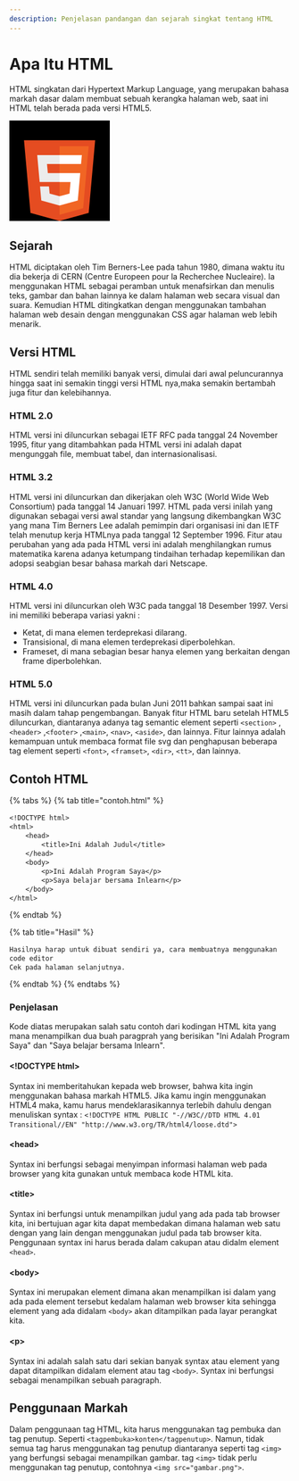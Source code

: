 ```yaml
---
description: Penjelasan pandangan dan sejarah singkat tentang HTML
---
```


# Apa Itu HTML

HTML singkatan dari Hypertext Markup Language, yang merupakan bahasa markah dasar dalam membuat sebuah kerangka halaman web, saat ini HTML telah berada pada versi HTML5.

![Ini adalah lambang dari HTML5](../.gitbook/assets/gambar%20%281%29.png)

## Sejarah

HTML diciptakan oleh Tim Berners-Lee pada tahun 1980, dimana waktu itu dia bekerja di CERN \(Centre Europeen pour la Recherchee Nucleaire\). Ia menggunakan HTML sebagai peramban untuk menafsirkan dan menulis teks, gambar dan bahan lainnya ke dalam halaman web secara visual dan suara. Kemudian HTML ditingkatkan dengan menggunakan tambahan halaman web desain dengan menggunakan CSS agar halaman web lebih menarik.

## Versi HTML

HTML sendiri telah memiliki banyak versi, dimulai dari awal peluncurannya hingga saat ini semakin tinggi versi HTML nya,maka semakin bertambah juga fitur dan kelebihannya.

### HTML 2.0

HTML versi ini diluncurkan sebagai IETF RFC pada tanggal 24 November 1995, fitur yang ditambahkan pada HTML versi ini adalah dapat mengunggah file, membuat tabel, dan internasionalisasi.

### HTML 3.2

HTML versi ini diluncurkan dan dikerjakan oleh W3C \(World Wide Web Consortium\) pada tanggal 14 Januari 1997. HTML pada versi inilah yang digunakan sebagai versi awal standar yang langsung dikembangkan W3C yang mana Tim Berners Lee adalah pemimpin dari organisasi ini dan IETF telah menutup kerja HTMLnya pada tanggal 12 September 1996. Fitur atau perubahan yang ada pada HTML versi ini adalah menghilangkan rumus matematika karena adanya ketumpang tindaihan terhadap kepemilikan dan adopsi seabgian besar bahasa markah dari Netscape.

### HTML 4.0

HTML versi ini diluncurkan oleh W3C pada tanggal 18 Desember 1997. Versi ini memiliki beberapa variasi yakni : 

* Ketat, di mana elemen terdeprekasi dilarang.
* Transisional, di mana elemen terdeprekasi diperbolehkan.
* Frameset, di mana sebagian besar hanya elemen yang berkaitan dengan frame diperbolehkan.

### HTML 5.0

HTML versi ini diluncurkan pada bulan Juni 2011 bahkan sampai saat ini masih dalam tahap pengembangan. Banyak fitur HTML baru setelah HTML5 diluncurkan, diantaranya adanya tag semantic element seperti `<section>` , `<header>` ,`<footer>` ,`<main>`, `<nav>`, `<aside>`, dan lainnya. Fitur lainnya adalah kemampuan untuk membaca format file svg dan penghapusan beberapa tag element seperti `<font>`, `<framset>`, `<dir>`, `<tt>`, dan lainnya.

## Contoh HTML

{% tabs %}
{% tab title="contoh.html" %}
```markup
<!DOCTYPE html>
<html>
    <head>
        <title>Ini Adalah Judul</title>
    </head>
    <body>
        <p>Ini Adalah Program Saya</p>
        <p>Saya belajar bersama Inlearn</p>
    </body>
</html>
```
{% endtab %}

{% tab title="Hasil" %}
```
Hasilnya harap untuk dibuat sendiri ya, cara membuatnya menggunakan code editor
Cek pada halaman selanjutnya.
```
{% endtab %}
{% endtabs %}

### Penjelasan

Kode diatas merupakan salah satu contoh dari kodingan HTML kita yang mana menampilkan dua buah paragprah yang berisikan "Ini Adalah Program Saya" dan "Saya belajar bersama Inlearn".

#### &lt;!DOCTYPE html&gt;

Syntax ini memberitahukan kepada web browser, bahwa kita ingin menggunakan bahasa markah HTML5. Jika kamu ingin menggunakan HTML4 maka, kamu harus mendeklarasikannya terlebih dahulu dengan menuliskan syntax : `<!DOCTYPE HTML PUBLIC "-//W3C//DTD HTML 4.01 Transitional//EN" "http://www.w3.org/TR/html4/loose.dtd">`

#### &lt;head&gt;

Syntax ini berfungsi sebagai menyimpan informasi halaman web pada browser yang kita gunakan untuk membaca kode HTML kita.

#### &lt;title&gt;

Syntax ini berfungsi untuk menampilkan judul yang ada pada tab browser kita, ini bertujuan agar kita dapat membedakan dimana halaman web satu dengan yang lain dengan menggunakan judul pada tab browser kita. Penggunaan syntax ini harus berada dalam cakupan atau didalm element `<head>`.

#### &lt;body&gt;

Syntax ini merupakan element dimana akan menampilkan isi dalam yang ada pada element tersebut kedalam halaman web browser kita sehingga element yang ada didalam `<body>` akan ditampilkan pada layar perangkat kita.

#### &lt;p&gt;

Syntax ini adalah salah satu dari sekian banyak syntax atau element yang dapat ditampilkan didalam element atau tag `<body>`. Syntax ini berfungsi sebagai menampilkan sebuah paragraph.

## Penggunaan Markah

Dalam penggunaan tag HTML, kita harus menggunakan tag pembuka dan tag penutup. Seperti `<tagpembuka>konten</tagpenutup>`. Namun, tidak semua tag harus menggunakan tag penutup diantaranya seperti tag `<img>` yang berfungsi sebagai menampilkan gambar. tag `<img>` tidak perlu menggunakan tag penutup, contohnya `<img src="gambar.png">`.

